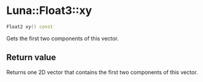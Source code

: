 # Luna::Float3::xy

```c++
Float2 xy() const
```

Gets the first two components of this vector. 



## Return value
Returns one 2D vector that contains the first two components of this vector. 

